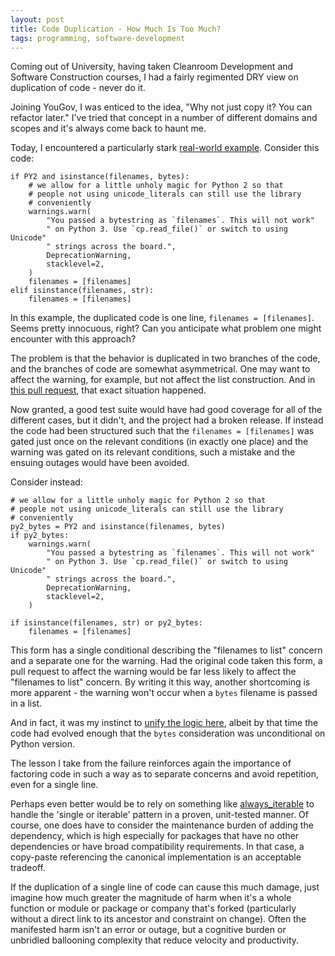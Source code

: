 ```yaml
---
layout: post
title: Code Duplication - How Much Is Too Much?
tags: programming, software-development
---
```


Coming out of University, having taken Cleanroom Development and Software Construction courses, I had a fairly regimented DRY view on duplication of code - never do it.

Joining YouGov, I was enticed to the idea, "Why not just copy it? You can refactor later." I've tried that concept in a number of different domains and scopes and it's always come back to haunt me.

Today, I encountered a particularly stark [real-world example](https://github.com/jaraco/configparser/blob/0e8135cd5d6a5de5c5c5e6a80dbbc19d5e314a21/src/backports/configparser/__init__.py#L687-L700). Consider this code:

```
if PY2 and isinstance(filenames, bytes):
    # we allow for a little unholy magic for Python 2 so that
    # people not using unicode_literals can still use the library
    # conveniently
    warnings.warn(
        "You passed a bytestring as `filenames`. This will not work"
        " on Python 3. Use `cp.read_file()` or switch to using Unicode"
        " strings across the board.",
        DeprecationWarning,
        stacklevel=2,
    )
    filenames = [filenames]
elif isinstance(filenames, str):
    filenames = [filenames]
```

In this example, the duplicated code is one line, `filenames = [filenames]`. Seems pretty innocuous, right? Can you anticipate what problem one might encounter with this approach?

The problem is that the behavior is duplicated in two branches of the code, and the branches of code are somewhat asymmetrical. One may want to affect the warning, for example, but not affect the list construction. And in [this pull request](https://github.com/jaraco/configparser/pull/24), that exact situation happened.

Now granted, a good test suite would have had good coverage for all of the different cases, but it didn't, and the project had a broken release. If instead the code had been structured such that the `filenames = [filenames]` was gated just once on the relevant conditions (in exactly one place) and the warning was gated on its relevant conditions, such a mistake and the ensuing outages would have been avoided.

Consider instead:

```
# we allow for a little unholy magic for Python 2 so that
# people not using unicode_literals can still use the library
# conveniently
py2_bytes = PY2 and isinstance(filenames, bytes)
if py2_bytes:
    warnings.warn(
        "You passed a bytestring as `filenames`. This will not work"
        " on Python 3. Use `cp.read_file()` or switch to using Unicode"
        " strings across the board.",
        DeprecationWarning,
        stacklevel=2,
    )

if isinstance(filenames, str) or py2_bytes:
    filenames = [filenames]
```

This form has a single conditional describing the "filenames to list" concern and a separate one for the warning. Had the original code taken this form, a pull request to affect the warning would be far less likely to affect the "filenames to list" concern. By writing it this way, another shortcoming is more apparent - the warning won't occur when a `bytes` filename is passed in a list.

And in fact, it was my instinct to [unify the logic here](https://github.com/jaraco/configparser/commit/5ce1d1a7cb5781b94f405bfed8c77a4ac2cec8b5#diff-3fd1a3ced031110564f8eb79be10b30eR700), albeit by that time the code had evolved enough that the `bytes` consideration was unconditional on Python version.

The lesson I take from the failure reinforces again the importance of factoring code in such a way as to separate concerns and avoid repetition, even for a single line.

Perhaps even better would be to rely on something like [always_iterable](https://more-itertools.readthedocs.io/en/stable/api.html#more_itertools.always_iterable) to handle the 'single or iterable' pattern in a proven, unit-tested manner. Of course, one does have to consider the maintenance burden of adding the dependency, which is high especially for packages that have no other dependencies or have broad compatibility requirements. In that case, a copy-paste referencing the canonical implementation is an acceptable tradeoff.

If the duplication of a single line of code can cause this much damage, just imagine how much greater the magnitude of harm when it's a whole function or module or package or company that's forked (particularly without a direct link to its ancestor and constraint on change). Often the manifested harm isn't an error or outage, but a cognitive burden or unbridled ballooning complexity that reduce velocity and productivity.
